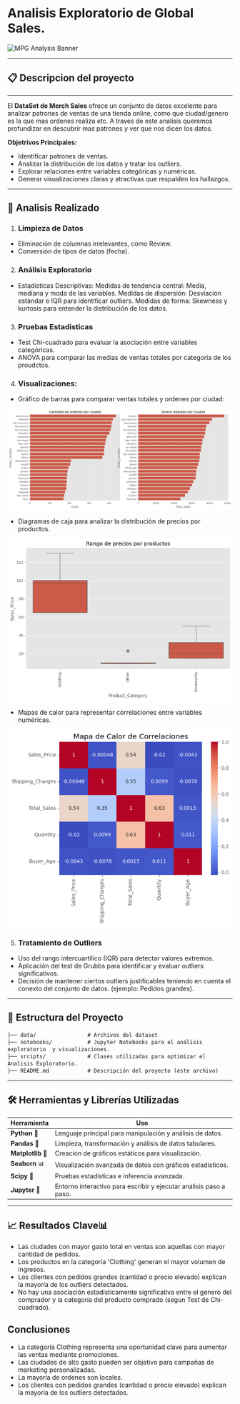 # Analisis Exploratorio  de Global Sales.
![MPG Analysis Banner](https://www.velfix.es/wp-content/uploads/2021/12/Velfix-programa-ropa.png)

---

## 📋 Descripcion del proyecto

---

El **DataSet de Merch Sales** ofrece un conjunto de datos excelente para analizar patrones de ventas de una tienda online, como que ciudad/genero es la que mas ordenes realiza etc. A traves de este analisis queremos profundizar en descubrir mas patrones y ver que nos dicen los datos.

**Objetrivos Principales:**
- Identificar patrones de ventas.
- Analizar la distribución de los datos y tratar los outliers.
- Explorar relaciones entre variables categóricas y numéricas.
- Generar visualizaciones claras y atractivas que respalden los hallazgos.

---
## 🚀 Analisis Realizado

1. ### **Limpieza de Datos**
 - Eliminación de columnas irrelevantes, como Review.
 - Conversión de tipos de datos (fecha).

2. ### **Análisis Exploratorio**
 - Estadísticas Descriptivas:
    Medidas de tendencia central: Media, mediana y moda de las variables.
    Medidas de dispersión: Desviación estándar e IQR para identificar outliers.
    Medidas de forma: Skewness y kurtosis para entender la distribución de los datos.

3. ### **Pruebas Estadisticas**
 - Test Chi-cuadrado para evaluar la asociación entre variables categóricas.
 - ANOVA para comparar las medias de ventas totales por categoria de los proudctos.

4. ### **Visualizaciones:**
 - Gráfico de barras para comparar ventas totales y ordenes por ciudad:

 ![Total_Sales](reports/Images/Total_Sales.png)

 - Diagramas de caja para analizar la distribución de precios por productos.

 ![Total_Sales](reports/Images/BoxPlot.png)

 - Mapas de calor para representar correlaciones entre variables numéricas.

 ![Total_Sales](reports/Images/correlacion.png)

 5. ### **Tratamiento de Outliers**
 - Uso del rango intercuartílico (IQR) para detectar valores extremos.
 - Aplicación del test de Grubbs para identificar y evaluar outliers significativos.
 - Decisión de mantener ciertos outliers justificables teniendo en cuenta el conexto del conjunto de datos. (ejemplo: Pedidos grandes).

---

 ## 📂 Estructura del Proyecto  

```plaintext
├── data/                # Archivos del dataset  
├── notebooks/           # Jupyter Notebooks para el análisis exploratorio  y visualizaciones.
├── srcipts/             # Clases utilizadas para optimizar el Analisis Exploratorio.
├── README.md            # Descripción del proyecto (este archivo)  
```

---

## 🛠️ Herramientas y Librerías Utilizadas  

| Herramienta      | Uso                                                                 |
|------------------|---------------------------------------------------------------------|
| **Python** 🐍     | Lenguaje principal para manipulación y análisis de datos.         |
| **Pandas** 🐼     | Limpieza, transformación y análisis de datos tabulares.           |
| **Matplotlib** 🎨 | Creación de gráficos estáticos para visualización.                |
| **Seaborn** 📊    | Visualización avanzada de datos con gráficos estadísticos.         |
| **Scipy** 🔬      | Pruebas estadísticas e inferencia avanzada.                       |
| **Jupyter** 📓    | Entorno interactivo para escribir y ejecutar análisis paso a paso.|

---

## 📈 **Resultados Clave**📊 
 - Las ciudades con mayor gasto total en ventas son aquellas con mayor cantidad de pedidos.
 - Los productos en la categoría 'Clothing' generan el mayor volumen de ingresos.
 - Los clientes con pedidos grandes (cantidad o precio elevado) explican la mayoría de los outliers detectados.
 - No hay una asociación estadísticamente significativa entre el género del comprador y la categoría del producto comprado     (segun Test de Chi-cuadrado).

## **Conclusiones**
 - La categoría Clothing representa una oportunidad clave para aumentar las ventas mediante promociones.
 - Las ciudades de alto gasto pueden ser objetivo para campañas de marketing personalizadas.
 - La mayoria de ordenes son locales.
 - Los clientes con pedidos grandes (cantidad o precio elevado) explican la mayoría de los outliers detectados.
 


```
